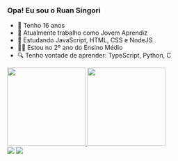 ### Opa! Eu sou o Ruan Singori
- 👦 Tenho 16 anos
- 🔭 Atualmente trabalho como Jovem Aprendiz
- 🌱 Estudando JavaScript, HTML, CSS e NodeJS
- 👨‍🎓 Estou no 2º ano do Ensino Médio
- 🔍 Tenho vontade de aprender: TypeScript, Python, C
<div>
  <a href="https://github.com/ruanSignori">
  <img height="180em" src="https://github-readme-stats.vercel.app/api?username=ruanSignori&show_icons=true&theme=tokyonight&include_all_commits=true&count_private=true"/>
  <img height="180em" src="https://github-readme-stats.vercel.app/api/top-langs/?username=ruanSignori&layout=compact&langs_count=7&theme=tokyonight"/>
</div>
  
  <div> 
  <!--<a href = "ruansignoripreto@gmail.com"><img src="https://img.shields.io/badge/-Gmail-%23333?style=for-the-badge&logo=gmail&logoColor=white" target="_blank"></a>-->
  <a href="https://www.linkedin.com/in/ruan-signori-73b691215/" target="_blank"><img src="https://img.shields.io/badge/-LinkedIn-%230077B5?style=for-the-badge&logo=linkedin&logoColor=white" target="_blank"></a> 
  <a href="https://t.me/RuaanSignori" target="blank"><img src="https://img.shields.io/badge/Telegram-2CA5E0?style=for-the-badge&logo=telegram&logoColor=white"></a>
 
</div>
